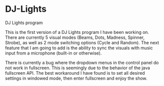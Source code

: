 # DJ-Lights
DJ Lights program

This is the first version of a DJ Lights program I have been working on. There are currently 5 visual modes (Beams, Dots, Madness, Spinner, Strobe), as well as 2 mode switching options (Cycle and Random). The next feature that I am going to add is the ability to sync the visuals with music input from a microphone (built-in or otherwise).

There is currently a bug where the dropdown menus in the control panel do not work in fullscreen. This is seemingly due to the behavior of the java fullscreen API. The best workaround I have found is to set all desired settings in windowed mode, then enter fullscreen and enjoy the show.
